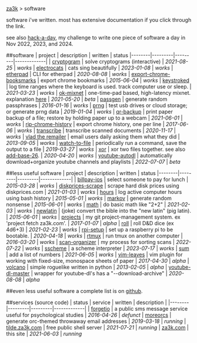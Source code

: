 [za3k](/) > software

<style>
table {
    width: 60em;
}
td:first-child {
    width: 12em;
    text-align: right;
}
td:nth-child(n+3) {
    text-align: center;
    width: 6em;
}
</style>

software i've written. most has extensive documentation if you click through the link.

see also [hack-a-day](/hackaday), my challenge to write one piece of software a day in Nov 2022, 2023, and 2024.

##software
| project                                                                     | description | written | status
|--------|---------|---------|-------------|
| [cryptogram](https://github.com/za3k/short-programs#cryptogrampy)           | solve cryptograms (interactive) | *2021-08-25* | *works*
| [electrocats](https://za3k.github.io/electrocats/)                          | cats sing beautifully | *2023-01-08* | *works*
| [etherpad](https://github.com/za3k/short-programs#etherpad)                 | CLI for etherpad | *2020-08-08* | *works*
| [export-chrome-booksmarks](https://github.com/za3k/export-chrome-bookmarks) | export chrome bookmarks | *2015-06-04* | *works*
| [keystroked](https://github.com/za3k/keystroked)                            | log time ranges where the keyboard is used. track computer use or sleep. | *2021-03-23* | *works*
| [ok-mixnet](https://github.com/za3k/ok-mixnet)                              | one-time-pad based, high-latency mixnet. explanation [here](/ok-mixnet) | *2021-05-20* | *beta*
| [passgen](https://github.com/za3k/short-programs#passgen)                   | generate random passphrases | *2016-01-16* | *works*
| [prng](https://github.com/za3k/short-programs#prng)                         | test usb drives or cloud storage; or generate prng data | *2019-01-04* | *works*
| [qr-backup](https://github.com/za3k/qr-backup/)                             | print paper backup of a file; restore by holding paper up to a webcam | *2021-06-01* | *works*
| [rip-chrome-history](https://github.com/za3k/rip-chrome-history)            | export chrome history, one per line | *2017-06-06* | *works*
| [transcribe](https://github.com/za3k/transcribe)                            | transcribe scanned documents | *2020-11-17* | *works*
| [vlad the remailer](https://github.com/za3k/vlad)                           | email users daily asking them what they did | *2013-09-05* | *works*
| [watch-to-file](https://github.com/za3k/short-programs#watch-to-file)       | periodically run a command, save the output to a file | *2019-03-27* | *works*
| [xor](https://github.com/za3k/short-programs#xor)                           | xor two files together. see also [add-base-26](https://github.com/za3k/short-programs#add-base26). | *2020-04-20* | *works*
| [youtube-autodl](https://github.com/za3k/youtube-autodl)                    | automatically download+organize youtube channels and playlists | *2022-07-07* | *beta*

##less useful software
| project                                                        | description | written | status
|--------|---------|---------|-------------|
| [billpay-ios](https://github.com/za3k/billpay-ios)             | select someone to pay for lunch | *2015-03-28* | *works*
| [diskprices-scrape](https://github.com/za3k/diskprices-scrape) | scrape hard disk prices using diskprices.com | *2021-01-03* | *works*
| [hours](https://github.com/za3k/short-programs#hours)          | log active computer hours using bash history | *2015-05-01* | *works*
| [markov](https://github.com/za3k/short-programs#markov)        | generate random nonsense | *2015-06-01* | *works*
| [math](https://github.com/za3k/short-programs#math)            | do basic math like "2+2" | *2021-02-03* | *works*
| [newlatin](https://github.com/za3k/newlatinbible)              | (joke) convert the bible into the "new latin" (pig latin). | *2015-06-01* | *works*
| [projects](https://github.com/za3k/projects)                   | my git project-management system. ex 'project fetch za3k.com'. | *2017-01-07* | *alpha*
| [roll](https://github.com/za3k/short-programs#roll)            | roll D&D dice (ex 4d6+3) | *2021-02-23* | *works*
| [rpi-setup](https://github.com/za3k/rpi-setup)                 | set up a raspberry pi to be bootable. | *2020-04-18* | *works*
| [rtmux](https://github.com/za3k/short-programs#rtmux)          | run tmux on another computer | *2016-03-20* | *works*
| [scan-organizer](https://github.com/za3k/scan-organizer)       | my process for sorting scans | *2022-07-22* | *works*
| [sscheme](https://github.com/za3k/sscheme)                     | a scheme interpreter | *2023-07-17* | *works*
| [sum](https://github.com/za3k/short-programs)                  | add a list of numbers | *2021-06-05* | *works*
| [vim-leaves](https://github.com/za3k/vim-leaves)               | vim plugin for working with fixed-size, monospace sheets of paper | *2017-04-30* | *alpha*
| [volcano](https://github.com/za3k/volcano)                     | simple roguelike written in python | *2013-02-05* | *alpha*
| [youtube-dl-master](https://github.com/za3k/short-programs)    | wrapper for youtube-dl's has a "--download-archive" | *2020-08-08* | *alpha*

##even less useful software
a complete list is on [github](https://github.com/za3k).

##services (source code)
| status | service | written | description | 
|--------|---------|---------|-------------|
| [forgetio](https://github.com/za3k/forgetio) | a public sms message service useful for psychological studies | *2016-04-26* | *defunct*
| [moreorcs](https://github.com/za3k/moreorcs) | generate orc-themed throwaway email addresses | *2019-03-18* | *running*
| [tilde.za3k.com](https://tilde.za3k.com)     | free public shell server | *2021-07-21* | *running*
| [za3k.com](https://github.com/za3k/za3k.com) | this site | *2021-06-03* | *running*
